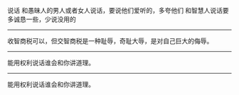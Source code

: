 说话
和愚昧人的男人或者女人说话，要说他们爱听的，多夸他们
和智慧人说话要多诚恳一些，少说没用的
___
收智商税可以，但交智商税是一种耻辱，奇耻大辱，是对自己巨大的侮辱。
___
能用权利说话谁会和你讲道理。
___
能用权利说话谁会和你讲道理。